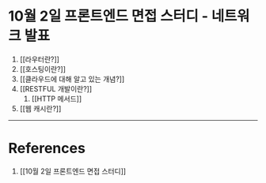 # 10월 2일 프론트엔드 면접 스터디 - 네트워크 발표

1. [[라우터란?]]
2. [[호스팅이란?]]
3. [[클라우드에 대해 알고 있는 개념?]]
4. [[RESTFUL 개발이란?]]
	1. [[HTTP 메서드]]
5. [[웹 캐시란?]]

---
# References
1. [[10월 2일 프론트엔드 면접 스터디]]